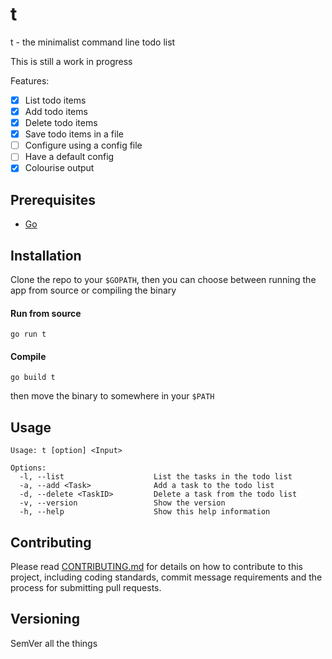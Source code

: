 # t

t - the minimalist command line todo list

This is still a work in progress

Features:

- [x] List todo items  
- [x] Add todo items  
- [x] Delete todo items  
- [x] Save todo items in a file  
- [ ] Configure using a config file  
- [ ] Have a default config  
- [x] Colourise output

## Prerequisites

* [Go](https://golang.org)

## Installation

Clone the repo to your `$GOPATH`, then you can choose between running the app
from source or compiling the binary

#### Run from source

```go run t```

#### Compile

```go build t```

then move the binary to somewhere in your `$PATH`

## Usage

```
Usage: t [option] <Input>

Options:
  -l, --list                    List the tasks in the todo list
  -a, --add <Task>              Add a task to the todo list
  -d, --delete <TaskID>         Delete a task from the todo list
  -v, --version                 Show the version
  -h, --help                    Show this help information
```

## Contributing

Please read [CONTRIBUTING.md][cont] for details on how to contribute to this project, 
including coding standards, commit message requirements and the process for 
submitting pull requests.

## Versioning

SemVer all the things

[cont]: https://github.com/deanacus/t/tree/master/CONTRIBUTING.md